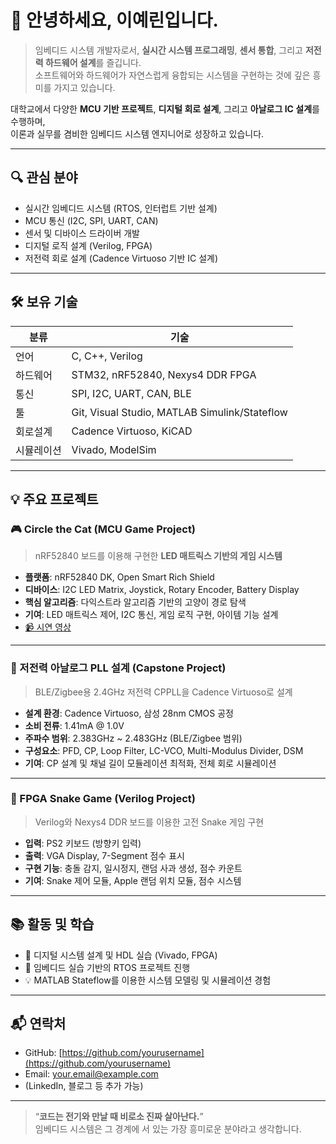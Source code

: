 # 👋 안녕하세요, 이예린입니다.

> 임베디드 시스템 개발자로서, **실시간 시스템 프로그래밍**, **센서 통합**, 그리고 **저전력 하드웨어 설계**를 즐깁니다.  
소프트웨어와 하드웨어가 자연스럽게 융합되는 시스템을 구현하는 것에 깊은 흥미를 가지고 있습니다.

대학교에서 다양한 **MCU 기반 프로젝트**, **디지털 회로 설계**, 그리고 **아날로그 IC 설계**를 수행하며,  
이론과 실무를 겸비한 임베디드 시스템 엔지니어로 성장하고 있습니다.

---

## 🔍 관심 분야

- 실시간 임베디드 시스템 (RTOS, 인터럽트 기반 설계)
- MCU 통신 (I2C, SPI, UART, CAN)
- 센서 및 디바이스 드라이버 개발
- 디지털 로직 설계 (Verilog, FPGA)
- 저전력 회로 설계 (Cadence Virtuoso 기반 IC 설계)

---

## 🛠 보유 기술

| 분류 | 기술 |
|------|------|
| 언어 | C, C++, Verilog |
| 하드웨어 | STM32, nRF52840, Nexys4 DDR FPGA |
| 통신 | SPI, I2C, UART, CAN, BLE |
| 툴 | Git, Visual Studio, MATLAB Simulink/Stateflow |
| 회로설계 | Cadence Virtuoso, KiCAD |
| 시뮬레이션 | Vivado, ModelSim |

---

## 💡 주요 프로젝트

### 🎮 Circle the Cat (MCU Game Project)

> nRF52840 보드를 이용해 구현한 **LED 매트릭스 기반의 게임 시스템**

- **플랫폼**: nRF52840 DK, Open Smart Rich Shield
- **디바이스**: I2C LED Matrix, Joystick, Rotary Encoder, Battery Display
- **핵심 알고리즘**: 다익스트라 알고리즘 기반의 고양이 경로 탐색
- **기여**: LED 매트릭스 제어, I2C 통신, 게임 로직 구현, 아이템 기능 설계
- [📹 시연 영상](https://youtu.be/N2L0dYqniAA?feature=shared)

---

### 📶 저전력 아날로그 PLL 설계 (Capstone Project)

> BLE/Zigbee용 2.4GHz 저전력 CPPLL을 Cadence Virtuoso로 설계

- **설계 환경**: Cadence Virtuoso, 삼성 28nm CMOS 공정
- **소비 전류**: 1.41mA @ 1.0V
- **주파수 범위**: 2.383GHz ~ 2.483GHz (BLE/Zigbee 범위)
- **구성요소**: PFD, CP, Loop Filter, LC-VCO, Multi-Modulus Divider, DSM
- **기여**: CP 설계 및 채널 길이 모듈레이션 최적화, 전체 회로 시뮬레이션

---

### 🐍 FPGA Snake Game (Verilog Project)

> Verilog와 Nexys4 DDR 보드를 이용한 고전 Snake 게임 구현

- **입력**: PS2 키보드 (방향키 입력)
- **출력**: VGA Display, 7-Segment 점수 표시
- **구현 기능**: 충돌 감지, 일시정지, 랜덤 사과 생성, 점수 카운트
- **기여**: Snake 제어 모듈, Apple 랜덤 위치 모듈, 점수 시스템

---

## 📚 활동 및 학습

- 📖 디지털 시스템 설계 및 HDL 실습 (Vivado, FPGA)
- 🧪 임베디드 실습 기반의 RTOS 프로젝트 진행
- 💡 MATLAB Stateflow를 이용한 시스템 모델링 및 시뮬레이션 경험

---

## 📬 연락처

- GitHub: [https://github.com/yourusername](https://github.com/yourusername)
- Email: your.email@example.com
- (LinkedIn, 블로그 등 추가 가능)

---

> “**코드는 전기와 만날 때 비로소 진짜 살아난다.**”  
임베디드 시스템은 그 경계에 서 있는 가장 흥미로운 분야라고 생각합니다.
